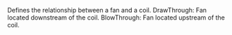 ﻿Defines the relationship between a fan and a coil.
DrawThrough: Fan located downstream of the coil.
BlowThrough: Fan located upstream of the coil.